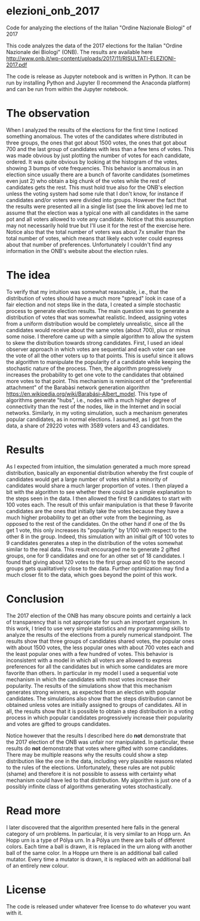 # elezioni_onb_2017
Code for analyzing the elections of the Italian "Ordine Nazionale Biologi" of 2017

This code analyzes the data of the 2017 elections for the Italian "Ordine Nazionale dei Biologi" (ONB).
The results are available here http://www.onb.it/wp-content/uploads/2017/11/RISULTATI-ELEZIONI-2017.pdf

The code is release as Jupyter notebook and is written in Python.
It can be run by installing Python and Jupyter (I recommend the Anaconda platform) and can be run from within the Jupyter notebook.

# The observation
When I analyzed the results of the elections for the first time I noticed something anomalous.
The votes of the candidates where distributed in three groups, the ones that got about 1500 votes, the ones that got about 700 and the last group of candidates with less than a few tens of votes.
This was made obvious by just plotting the number of votes for each candidate, ordered.
It was quite obvious by looking at the histogram of the votes, showing 3 bumps of vote frequencies.
This behavior is anomalous in an election since usually there are a bunch of favorite candidates (sometimes even just 2) who obtain a big chunk of the votes while the rest of candidates gets the rest.
This must hold true also for the ONB's election unless the voting system had some rule that I don't know, for instance if candidates and/or voters were divided into groups.
However the fact that the results were presented all in a single list (see the link above) led me to assume that the election was a typical one with all candidates in the same pot and all voters allowed to vote any candidate.
Notice that this assumption may not necessarily hold true but I'll use it for the rest of the exercise here.
Notice also that the total number of voters was about 7x smaller than the total number of votes, which means that likely each voter could express about that number of preferences.
Unfortunately I couldn't find any information in the ONB's website about the election rules.

# The idea
To verify that my intuition was somewhat reasonable, i.e., that the distribution of votes should have a much more "spread" look in case of a fair election and not steps like in the data, I created a simple stochastic process to generate election results.
The main question was to generate a distribution of votes that was somewhat realistic.
Indeed, assigning votes from a uniform distribution would be completely unrealistic, since all the candidates would receive about the same votes (about 700), plus or minus some noise.
I therefore came up with a simple algorithm to allow the system to skew the distribution towards strong candidates.
First, I used an ideal observer approach in which votes are sequential and each voter can see the vote of all the other voters up to that points.
This is useful since it allows the algorithm to manipulate the popularity of a candidate while keeping the stochastic nature of the process.
Then, the algorithm progressively increases the probability to get one vote to the candidates that obtained more votes to that point.
This mechanism is reminiscent of the "preferential attachment" of the Barabàsi network generation algorithm https://en.wikipedia.org/wiki/Barabási–Albert_model.
This type of algorithms generate "hubs", i.e., nodes with a much higher degree of connectivity than the rest of the nodes, like in the Internet and in social networks.
Similarly, in my voting simulation, such a mechanism generates popular candidates, as in normal elections.
I assumed, as I got from the data, a share of 29220 votes with 3589 voters and 43 candidates.

# Results
As I expected from intuition, the simulation generated a much more spread distribution, basically an exponential distribution whereby the first couple of candidates would get a large number of votes whilst a minority of candidates would share a much larger proportion of votes.
I then played a bit with the algorithm to see whether there could be a simple explanation to the steps seen in the data.
I then allowed the first 9 candidates to start with 100 votes each.
The result of this unfair manipulation is that these 9 favorite candidates are the ones that initially take the votes because they have a much higher probability to get an other vote from the beginning, as opposed to the rest of the candidates.
On the other hand if one of the 9s get 1 vote, this only increases its "popularity" by 1/100 with respect to the other 8 in the group.
Indeed, this simulation with an initial gift of 100 votes to 9 candidates generates a step in the distribution of the votes somewhat similar to the real data.
This result encouraged me to generate 2 gifted groups, one for 9 candidates and one for an other set of 18 candidates.
I found that giving about 120 votes to the first group and 60 to the second groups gets qualitatively close to the data.
Further optimization may find a much closer fit to the data, which goes beyond the point of this work.

# Conclusion
The 2017 election of the ONB has many obscure points and certainly a lack of transparency that is not appropriate for such an important organism.
In this work, I tried to use very simple statistics and my programming skills to analyze the results of the elections from a purely numerical standpoint.
The results show that three groups of candidates shared votes, the popular ones with about 1500 votes, the less popular ones with about 700 votes each and the least popular ones with a few hundred of votes.
This behavior is inconsistent with a model in which all voters are allowed to express preferences for all the candidates but in which some candidates are more favorite than others.
In particular in my model I used a sequential vote mechanism in which the candidates with most votes increase their popularity.
The results of the simulations show that this mechanism generates strong winners, as expected from an election with popular candidates. The simulations also show that the steps distribution cannot be obtained unless votes are initially assigned to groups of candidates.
All in all, the results show that it is possible to obtain a step distribution in a voting process in which popular candidates progressively increase their popularity and votes are gifted to groups candidates.

Notice however that the results I described here do **not** demonstrate that the 2017 election of the ONB was unfair nor manipulated.
In particular, these results do **not** demonstrate that votes where gifted with some candidates.
There may be multiple reasons why the results could show a step distribution like the one in the data, including very plausible reasons related to the rules of the elections.
Unfortunately, these rules are not public (shame) and therefore it is not possible to assess with certainty what mechanism could have led to that distribution.
My algorithm is just one of a possibly infinite class of algorithms generating votes stochastically.

# Read more
I later discovered that the algorithm presented here falls in the general category of urn problems.
In particular, it is very similar to an Hopp urn.
An Hopp urn is a type of Pólya urn.
In a Pólya urn there are balls of different colors.
Each time a ball is drawn, it is replaced in the urn along with another ball of the same color.
In a Hoppe urn there is an additional ball called mutator.
Every time a mutator is drawn, it is replaced with an additional ball of an entirely new colour.

# License
The code is released under whatever free license to do whatever you want with it.
